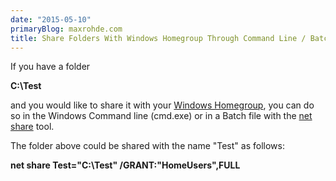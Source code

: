 ```yaml
---
date: "2015-05-10"
primaryBlog: maxrohde.com
title: Share Folders With Windows Homegroup Through Command Line / Batch File
---
```


If you have a folder

**C:\\Test**

and you would like to share it with your [Windows Homegroup](http://windows.microsoft.com/en-au/windows7/products/features/homegroup), you can do so in the Windows Command line (cmd.exe) or in a Batch file with the [net share](https://technet.microsoft.com/en-us/library/bb490712.aspx) tool.

The folder above could be shared with the name "Test" as follows:

**net share Test="C:\\Test" /GRANT:"HomeUsers",FULL**